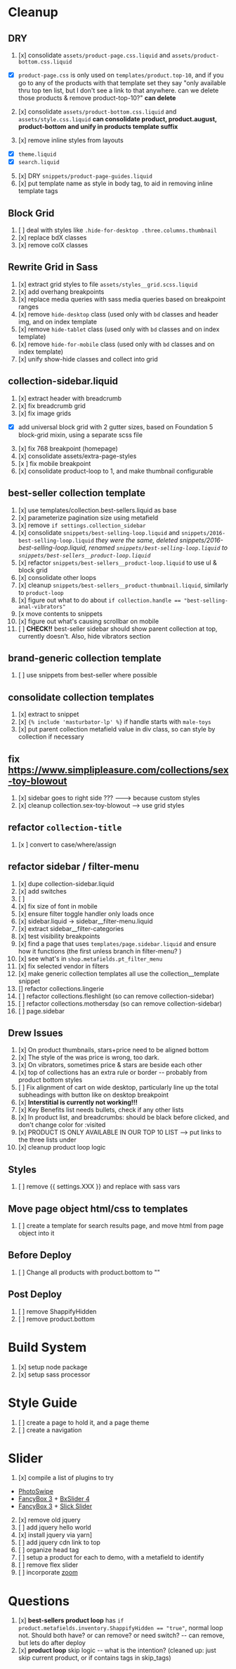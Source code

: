 # Cleanup
## DRY
1. [x] consolidate `assets/product-page.css.liquid` and `assets/product-bottom.css.liquid`
  * [x] `product-page.css` is only used on `templates/product.top-10`, and if you go to any of the products with that template set they say "only available thru top ten list, but I don't see a link to that anywhere. can we delete those products & remove product-top-10?" **can delete**

2. [x] consolidate `assets/product-bottom.css.liquid` and `assets/style.css.liquid` **can consolidate product, product.august, product-bottom and unify in products template suffix**

3. [x] remove inline styles from layouts
  * [x] `theme.liquid`
  * [x] `search.liquid`
5. [x] DRY `snippets/product-page-guides.liquid`
6. [x] put template name as style in body tag, to aid in removing inline template tags

## Block Grid
1. [ ] deal with styles like `.hide-for-desktop .three.columns.thumbnail`
2. [x] replace bdX classes
3. [x] remove colX classes

## Rewrite Grid in Sass
1. [x] extract grid styles to file `assets/styles__grid.scss.liquid`
2. [x] add overhang breakpoints
3. [x] replace media queries with sass media queries based on breakpoint ranges
4. [x] remove `hide-desktop` class (used only  with `bd` classes and header img, and on index template
4. [x] remove `hide-tablet` class (used only  with `bd` classes and on index template)
4. [x] remove `hide-for-mobile` class (used only  with `bd` classes and on index template)
5. [x] unify show-hide classes and collect into grid

## collection-sidebar.liquid
1. [x] extract header with breadcrumb
2. [x] fix breadcrumb grid
3. [x] fix image grids
  * [x] add universal block grid with 2 gutter sizes, based on Foundation 5 block-grid mixin, using a separate scss file
3. [x] fix 768 breakpoint (homepage)
4. [x] consolidate assets/extra-page-styles
5. [x ] fix mobile breakpoint
6. [x] consolidate product-loop to 1, and make thumbnail configurable

## best-seller collection template
1. [x] use templates/collection.best-sellers.liquid as base
2. [x]  parameterize pagination size using metafield
3. [x] remove `if settings.collection_sidebar`
4. [x] consolidate `snippets/best-selling-loop.liquid` and `snippets/2016-best-selling-loop.liquid`  _they were the same, deleted snippets/2016-best-selling-loop.liquid, renamed `snippets/best-selling-loop.liquid` to `snippets/best-sellers__product-loop.liquid`_
5. [x] refactor `snippets/best-sellers__product-loop.liquid`  to use ul & block grid
6. [x] consolidate other loops
7. [x] cleanup `snippets/best-sellers__product-thumbnail.liquid`, similarly to `product-loop`
8. [x] figure out what to do about `if collection.handle == "best-selling-anal-vibrators"`
9. [x move contents to snippets
10. [x] figure out what's causing scrollbar on mobile
11. [ ] **CHECK!!** best-seller sidebar should show parent collection at top, currently doesn't. Also, hide vibrators section

## brand-generic collection template
1. [ ] use snippets from best-seller where possible

## consolidate collection templates
1. [x] extract to snippet
2. [x] `{% include 'masturbator-lp' %}`  if handle starts with `male-toys`
3. [x] put parent collection metafield value in div class, so can style by collection if necessary


## fix https://www.simplipleasure.com/collections/sex-toy-blowout
1. [x] sidebar goes to right side ??? ---> because custom styles
2. [x] cleanup collection.sex-toy-blowout --> use grid styles


## refactor `collection-title`
1. [x ] convert to case/where/assign

## refactor sidebar / filter-menu
1. [x] dupe collection-sidebar.liquid
2. [x] add switches
3. [ ]
4. [x] fix size of font in mobile
5. [x] ensure filter toggle handler only loads once
6. [x] sidebar.liquid -> sidebar__filter-menu.liquid
7. [x] extract sidebar__filter-categories
8. [x] test visibility breakpoints
9. [x] find a page that uses `templates/page.sidebar.liquid` and ensure how it functions (the first unless branch in filter-menu? )
10. [x] see what's in `shop.metafields.pt_filter_menu`
11. [x] fix selected vendor in filters
12. [x] make generic  collection templates all use the collection__template snippet
13. [] refactor collections.lingerie
13. [ ] refactor collections.fleshlight (so can remove collection-sidebar)
13. [ ] refactor collections.mothersday (so can remove collection-sidebar)
14. [ ] page.sidebar

## Drew Issues
1. [x] On product thumbnails, stars+price need to be aligned bottom
2. [x] The style of the was price is wrong, too dark.
3. [x] On vibrators, sometimes price & stars are beside each other
4. [x] top of collections has an extra rule or border -- probably from product bottom styles
5. [ ] Fix alignment of cart on wide desktop, particularly line up the total subheadings with button like on desktop breakpoint
6. [x] **Interstitial is currently not working!!!**
7. [x] Key Benefits list needs bullets, check if any other lists
8. [x] In product list, and breadcrumbs: should be black before clicked, and don't change color for :visited
9. [x] PRODUCT IS ONLY AVAILABLE IN OUR TOP 10 LIST --> put links to the three lists under
10. [x] cleanup product loop logic


## Styles
1. [ ] remove {{ settings.XXX }} and replace with sass vars

## Move page object html/css to templates
1. [ ] create a template for search results page, and move html from page object into it

## Before Deploy
1. [ ] Change all products with product.bottom to ""

## Post Deploy
1. [ ] remove ShappifyHidden
2. [ ] remove product.bottom

# Build System
1. [x] setup node package
2. [x] setup sass processor


# Style Guide
1. [ ] create a page to hold it, and a page theme
2. [ ] create a navigation


# Slider
1. [x] compile a list of plugins to try
  * [PhotoSwipe](https://github.com/dimsemenov/PhotoSwipe)
  * [FancyBox 3](https://github.com/fancyapps/fancybox) + [BxSlider 4](https://github.com/stevenwanderski/bxslider-4)
  * [FancyBox 3](https://github.com/fancyapps/fancybox) + [Slick Slider](https://github.com/kenwheeler/slick)
2. [x] remove old jquery
3. [ ] add jquery hello world
4. [x] install jquery via yarn]
4. [ ] add jquery cdn link to top
5. [ ] organize head tag
2. [ ] setup a product for each to demo, with a metafield to identify
3. [ ] remove flex slider
4. [ ] incorporate [zoom](http://www.jacklmoore.com/zoom/)



# Questions
1. [x] **best-sellers product loop** has `if product.metafields.inventory.ShappifyHidden == "true"`, normal loop not. Should both have? or can remove? or need switch? -- can remove, but lets do after deploy
2. [x] **product loop** skip logic -- what is the intention? (cleaned up: just skip current product, or if contains tags in skip_tags)